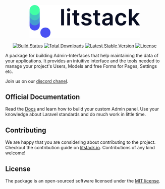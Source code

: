 <p align="center">
    <img width="350px" style="max-width:100%;" src="https://raw.githubusercontent.com/litstack/art/master/logo/png/litstack_logo.png">
</p>

<p align="center">
    <a href="https://github.com/litstack/litstack/actions"><img src="https://github.com/litstack/litstack/workflows/tests/badge.svg" alt="Build Status"></a>
    <a href="https://packagist.org/packages/litstack/litstack"><img src="https://img.shields.io/packagist/dt/litstack/litstack?color=%234951f2" alt="Total Downloads"></a>
    <a href="https://packagist.org/packages/litstack/litstack"><img src="https://img.shields.io/github/v/release/litstack/litstack?color=%2383c2ff&label=stable" alt="Latest Stable Version"></a>
    <a href="https://packagist.org/packages/litstack/litstack"><img src="https://img.shields.io/github/license/litstack/litstack?color=%2331c653" alt="License"></a>
</p>

A package for building Admin-Interfaces that help maintaining the data of your
applications. It provides an intuitive interface and the tools needed to manage
your project's Users, Models and free Forms for Pages, Settings etc.

Join us on our [discord chanel](https://discord.gg/u4qpb5P).

## Official Documentation

Read the [Docs](https://litstack.io/docs) and learn how to build your custom
Admin panel. Use your knowledge about Laravel standards and do much work in
little time.

## Contributing

We are happy that you are considering about contributing to the project.
Checkout the contribution guide on
[litstack.io](https://litstack.io/docs/prologue/contribution). Contributions of
any kind welcome!

## License

The package is an open-sourced software licensed under the
[MIT license](LICENSE.md).
